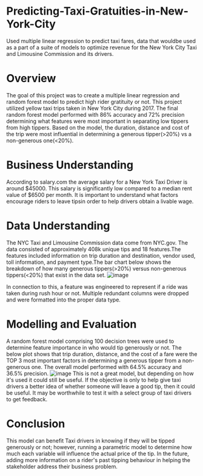 # Predicting-Taxi-Gratuities-in-New-York-City
Used multiple linear regression to predict taxi fares, data that wouldbe used as a part of a suite of models to optimize revenue for the New York City Taxi and Limousine Commission and its drivers.

# Overview
The goal of this project was to create a multiple linear regression and random forest model to predict high rider gratituity or not. This project utilized yellow taxi trips taken in New York City during 2017. The final random forest model performed with 86% accuracy and 72% precision determining what features were most important in separating low tippers from high tippers. Based on the model, the duration, distance and cost of the trip were most influential in determining a generous tipper(>20%) vs a non-generous one(<20%).  

# Business Understanding
According to salary.com the average salary for a New York Taxi Driver is around $45000. This salary is significantly low compared to a median rent value of $6500 per month. It is important to understand what factors encourage riders to leave tipsin order to help drivers obtain a livable wage.

# Data Understanding
The NYC Taxi and Limousine Commission data come from NYC.gov. The data consisted of approximately 408k unique tips and 18 features.The features included information on trip duration and destination, vendor used, toll information, and payment type.The bar chart below shows the breakdown of how many generous tippers(>20%) versus non-generous tippers(<20%) that exist in the data set.
![image](https://github.com/ut-si-ch/Predicting-Taxi-Gratuities-in-New-York-City/assets/83574378/a0ada1e4-469d-434b-9a9d-e0ca455cc59c)


In connection to this, a feature was engineered to represent if a ride was taken during rush hour or not. Multiple redundant columns were dropped and were formatted into the proper data type.


# Modelling and Evaluation
A random forest model comprising 100 decision trees were used to determine feature importance in who would tip generously or not. The below plot shows that trip duration, distance, and the cost of a fare were the TOP 3 most important factors in determining a generous tipper from a non-generous one. The overall model performed with 64.5% accuracy and 36.5% precision.
![image](https://github.com/ut-si-ch/Predicting-Taxi-Gratuities-in-New-York-City/assets/83574378/2159a8b4-daab-4e73-ba36-922ed62ad1a9)
This is not a great model, but depending on how it's used it could still be useful. If the objective is only to help give taxi drivers a better idea of whether someone will leave a good tip, then it could be useful. It may be worthwhile to test it with a select group of taxi drivers to get feedback.


# Conclusion
This model can benefit Taxi drivers in knowing if they will be tipped generously or not; however, running a parametric model to determine how much each variable will influence the actual price of the tip. In the future, adding more information on a rider's past tipping behaviour in helping the stakeholder address their business problem.

